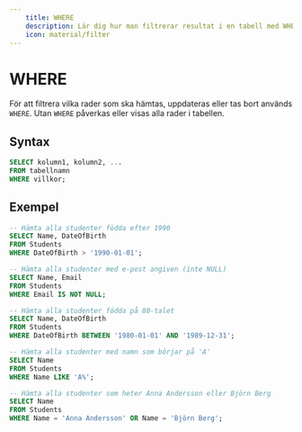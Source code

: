 ```yaml
---
    title: WHERE
    description: Lär dig hur man filtrerar resultat i en tabell med WHERE.
    icon: material/filter
---
```


# WHERE

För att filtrera vilka rader som ska hämtas, uppdateras eller tas bort används `WHERE`. Utan `WHERE` påverkas eller visas alla rader i tabellen.  

## Syntax
```sql
SELECT kolumn1, kolumn2, ...
FROM tabellnamn
WHERE villkor;
```
## Exempel
```sql
-- Hämta alla studenter födda efter 1990
SELECT Name, DateOfBirth
FROM Students
WHERE DateOfBirth > '1990-01-01';

-- Hämta alla studenter med e-post angiven (inte NULL)
SELECT Name, Email
FROM Students
WHERE Email IS NOT NULL;

-- Hämta alla studenter födda på 80-talet
SELECT Name, DateOfBirth
FROM Students
WHERE DateOfBirth BETWEEN '1980-01-01' AND '1989-12-31';

-- Hämta alla studenter med namn som börjar på 'A'
SELECT Name
FROM Students
WHERE Name LIKE 'A%';

-- Hämta alla studenter som heter Anna Andersson eller Björn Berg
SELECT Name
FROM Students
WHERE Name = 'Anna Andersson' OR Name = 'Björn Berg';
```